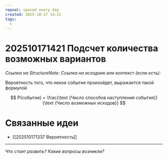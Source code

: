 ```yaml
---
repeat: spaced every day
created: 2025-10-17 14:21
tags:
  - 
---
```

# 202510171421 Подсчет количества возможных вариантов

*Ссылка на StructureNote:*
*Ссылка на исходник или контекст (если есть):*

Вероятность того, что некое событие произойдет, выражается такой формулой

$$
P(событие) =  \frac{\text {Число способов наступления события}}{\text {Число возможных исходов}} 
$$

# Связанные идеи

- [[202510171337 Вероятность]]

---

*Что стоит развить? Какие вопросы возникли?*
